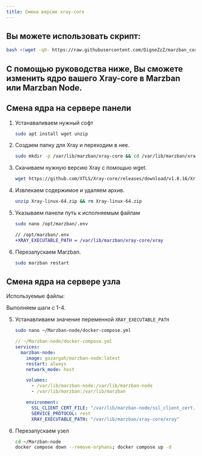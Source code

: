 ```yaml
---
title: Смена версии xray-core
---
```


## Вы можете использовать скрипт:
```bash
bash <(wget -qO- https://raw.githubusercontent.com/DigneZzZ/marzban_core_change/main/change.sh)
```

## С помощью руководства ниже, Вы сможете изменить ядро вашего Xray-core в Marzban или Marzban Node.

## Смена ядра на сервере панели

1. Устанаваливаем нужный софт


    ```bash
    sudo apt install wget unzip
    ```


2. Создаем папку для Xray и переходим в нее.

    ```bash
    sudo mkdir -p /var/lib/marzban/xray-core && cd /var/lib/marzban/xray-core
    ```

3. Скачиваем нужную версию Xray с помощью wget.

    ```bash
    wget https://github.com/XTLS/Xray-core/releases/download/v1.8.16/Xray-linux-64.zip
    ```

4. Извлекаем содержимое и удаляем  архив.

    ```bash
    unzip Xray-linux-64.zip && rm Xray-linux-64.zip
    ```


5. Указываем панели путь к исполняемым файлам
    ```bash
    sudo nano /opt/marzban/.env
    ```
    ```diff
    // /opt/marzban/.env
    +XRAY_EXECUTABLE_PATH = /var/lib/marzban/xray-core/xray
    ```

6. Перезапускаем Marzban.

    ```bash
    sudo marzban restart
    ```

## Смена ядра на сервере узла
Используемые файлы:

Выполняем шаги с 1-4.

5. Устанавливаем значение переменной `XRAY_EXECUTABLE_PATH` 

    ```bash
    sudo nano ~/Marzban-node/docker-compose.yml
    ```

    ```yaml
    // ~/Marzban-node/docker-compose.yml
    services:
      marzban-node:
        image: gozargah/marzban-node:latest
        restart: always
        network_mode: host

        volumes:
          - /var/lib/marzban-node:/var/lib/marzban-node
          - /var/lib/marzban:/var/lib/marzban

        environment:
          SSL_CLIENT_CERT_FILE: "/var/lib/marzban-node/ssl_client_cert.pem"
          SERVICE_PROTOCOL: rest
          XRAY_EXECUTABLE_PATH: "/var/lib/marzban/xray-core/xray"

    ```
6. Перезапускаем узел
    ```bash
    cd ~/Marzban-node
    docker compose down --remove-orphans; docker compose up -d
    ```
